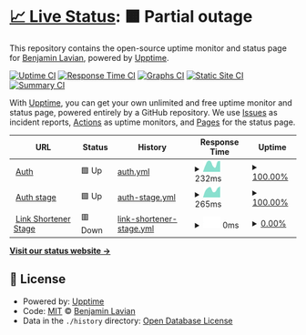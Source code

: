 # [📈 Live Status](https://blavian.github.io/status_codes): <!--live status--> **🟧 Partial outage**

This repository contains the open-source uptime monitor and status page for [Benjamin Lavian](https://blavian.github.io/status_codes), powered by [Upptime](https://github.com/upptime/upptime).

[![Uptime CI](https://github.com/blavian/status_codes/workflows/Uptime%20CI/badge.svg)](https://github.com/blavian/status_codes/actions?query=workflow%3A%22Uptime+CI%22)
[![Response Time CI](https://github.com/blavian/status_codes/workflows/Response%20Time%20CI/badge.svg)](https://github.com/blavian/status_codes/actions?query=workflow%3A%22Response+Time+CI%22)
[![Graphs CI](https://github.com/blavian/status_codes/workflows/Graphs%20CI/badge.svg)](https://github.com/blavian/status_codes/actions?query=workflow%3A%22Graphs+CI%22)
[![Static Site CI](https://github.com/blavian/status_codes/workflows/Static%20Site%20CI/badge.svg)](https://github.com/blavian/status_codes/actions?query=workflow%3A%22Static+Site+CI%22)
[![Summary CI](https://github.com/blavian/status_codes/workflows/Summary%20CI/badge.svg)](https://github.com/blavian/status_codes/actions?query=workflow%3A%22Summary+CI%22)

With [Upptime](https://upptime.js.org), you can get your own unlimited and free uptime monitor and status page, powered entirely by a GitHub repository. We use [Issues](https://github.com/blavian/status_codes/issues) as incident reports, [Actions](https://github.com/blavian/status_codes/actions) as uptime monitors, and [Pages](https://blavian.github.io/status_codes) for the status page.

<!--start: status pages-->
<!-- This summary is generated by Upptime (https://github.com/upptime/upptime) -->
<!-- Do not edit this manually, your changes will be overwritten -->
<!-- prettier-ignore -->
| URL | Status | History | Response Time | Uptime |
| --- | ------ | ------- | ------------- | ------ |
| <img alt="" src="https://icons.duckduckgo.com/ip3/auth.mpulsemobile.com.ico" height="13"> [Auth](https://auth.mpulsemobile.com/) | 🟩 Up | [auth.yml](https://github.com/blavian/status_codes/commits/HEAD/history/auth.yml) | <details><summary><img alt="Response time graph" src="./graphs/auth/response-time-week.png" height="20"> 232ms</summary><br><a href="https://blavian.github.io/status_codes/history/auth"><img alt="Response time 294" src="https://img.shields.io/endpoint?url=https%3A%2F%2Fraw.githubusercontent.com%2Fblavian%2Fstatus_codes%2FHEAD%2Fapi%2Fauth%2Fresponse-time.json"></a><br><a href="https://blavian.github.io/status_codes/history/auth"><img alt="24-hour response time 263" src="https://img.shields.io/endpoint?url=https%3A%2F%2Fraw.githubusercontent.com%2Fblavian%2Fstatus_codes%2FHEAD%2Fapi%2Fauth%2Fresponse-time-day.json"></a><br><a href="https://blavian.github.io/status_codes/history/auth"><img alt="7-day response time 232" src="https://img.shields.io/endpoint?url=https%3A%2F%2Fraw.githubusercontent.com%2Fblavian%2Fstatus_codes%2FHEAD%2Fapi%2Fauth%2Fresponse-time-week.json"></a><br><a href="https://blavian.github.io/status_codes/history/auth"><img alt="30-day response time 283" src="https://img.shields.io/endpoint?url=https%3A%2F%2Fraw.githubusercontent.com%2Fblavian%2Fstatus_codes%2FHEAD%2Fapi%2Fauth%2Fresponse-time-month.json"></a><br><a href="https://blavian.github.io/status_codes/history/auth"><img alt="1-year response time 294" src="https://img.shields.io/endpoint?url=https%3A%2F%2Fraw.githubusercontent.com%2Fblavian%2Fstatus_codes%2FHEAD%2Fapi%2Fauth%2Fresponse-time-year.json"></a></details> | <details><summary><a href="https://blavian.github.io/status_codes/history/auth">100.00%</a></summary><a href="https://blavian.github.io/status_codes/history/auth"><img alt="All-time uptime 100.00%" src="https://img.shields.io/endpoint?url=https%3A%2F%2Fraw.githubusercontent.com%2Fblavian%2Fstatus_codes%2FHEAD%2Fapi%2Fauth%2Fuptime.json"></a><br><a href="https://blavian.github.io/status_codes/history/auth"><img alt="24-hour uptime 100.00%" src="https://img.shields.io/endpoint?url=https%3A%2F%2Fraw.githubusercontent.com%2Fblavian%2Fstatus_codes%2FHEAD%2Fapi%2Fauth%2Fuptime-day.json"></a><br><a href="https://blavian.github.io/status_codes/history/auth"><img alt="7-day uptime 100.00%" src="https://img.shields.io/endpoint?url=https%3A%2F%2Fraw.githubusercontent.com%2Fblavian%2Fstatus_codes%2FHEAD%2Fapi%2Fauth%2Fuptime-week.json"></a><br><a href="https://blavian.github.io/status_codes/history/auth"><img alt="30-day uptime 100.00%" src="https://img.shields.io/endpoint?url=https%3A%2F%2Fraw.githubusercontent.com%2Fblavian%2Fstatus_codes%2FHEAD%2Fapi%2Fauth%2Fuptime-month.json"></a><br><a href="https://blavian.github.io/status_codes/history/auth"><img alt="1-year uptime 100.00%" src="https://img.shields.io/endpoint?url=https%3A%2F%2Fraw.githubusercontent.com%2Fblavian%2Fstatus_codes%2FHEAD%2Fapi%2Fauth%2Fuptime-year.json"></a></details>
| <img alt="" src="https://icons.duckduckgo.com/ip3/auth.stage.mpulsemobile.com.ico" height="13"> [Auth stage](https://auth.stage.mpulsemobile.com/) | 🟩 Up | [auth-stage.yml](https://github.com/blavian/status_codes/commits/HEAD/history/auth-stage.yml) | <details><summary><img alt="Response time graph" src="./graphs/auth-stage/response-time-week.png" height="20"> 265ms</summary><br><a href="https://blavian.github.io/status_codes/history/auth-stage"><img alt="Response time 273" src="https://img.shields.io/endpoint?url=https%3A%2F%2Fraw.githubusercontent.com%2Fblavian%2Fstatus_codes%2FHEAD%2Fapi%2Fauth-stage%2Fresponse-time.json"></a><br><a href="https://blavian.github.io/status_codes/history/auth-stage"><img alt="24-hour response time 302" src="https://img.shields.io/endpoint?url=https%3A%2F%2Fraw.githubusercontent.com%2Fblavian%2Fstatus_codes%2FHEAD%2Fapi%2Fauth-stage%2Fresponse-time-day.json"></a><br><a href="https://blavian.github.io/status_codes/history/auth-stage"><img alt="7-day response time 265" src="https://img.shields.io/endpoint?url=https%3A%2F%2Fraw.githubusercontent.com%2Fblavian%2Fstatus_codes%2FHEAD%2Fapi%2Fauth-stage%2Fresponse-time-week.json"></a><br><a href="https://blavian.github.io/status_codes/history/auth-stage"><img alt="30-day response time 268" src="https://img.shields.io/endpoint?url=https%3A%2F%2Fraw.githubusercontent.com%2Fblavian%2Fstatus_codes%2FHEAD%2Fapi%2Fauth-stage%2Fresponse-time-month.json"></a><br><a href="https://blavian.github.io/status_codes/history/auth-stage"><img alt="1-year response time 273" src="https://img.shields.io/endpoint?url=https%3A%2F%2Fraw.githubusercontent.com%2Fblavian%2Fstatus_codes%2FHEAD%2Fapi%2Fauth-stage%2Fresponse-time-year.json"></a></details> | <details><summary><a href="https://blavian.github.io/status_codes/history/auth-stage">100.00%</a></summary><a href="https://blavian.github.io/status_codes/history/auth-stage"><img alt="All-time uptime 100.00%" src="https://img.shields.io/endpoint?url=https%3A%2F%2Fraw.githubusercontent.com%2Fblavian%2Fstatus_codes%2FHEAD%2Fapi%2Fauth-stage%2Fuptime.json"></a><br><a href="https://blavian.github.io/status_codes/history/auth-stage"><img alt="24-hour uptime 100.00%" src="https://img.shields.io/endpoint?url=https%3A%2F%2Fraw.githubusercontent.com%2Fblavian%2Fstatus_codes%2FHEAD%2Fapi%2Fauth-stage%2Fuptime-day.json"></a><br><a href="https://blavian.github.io/status_codes/history/auth-stage"><img alt="7-day uptime 100.00%" src="https://img.shields.io/endpoint?url=https%3A%2F%2Fraw.githubusercontent.com%2Fblavian%2Fstatus_codes%2FHEAD%2Fapi%2Fauth-stage%2Fuptime-week.json"></a><br><a href="https://blavian.github.io/status_codes/history/auth-stage"><img alt="30-day uptime 100.00%" src="https://img.shields.io/endpoint?url=https%3A%2F%2Fraw.githubusercontent.com%2Fblavian%2Fstatus_codes%2FHEAD%2Fapi%2Fauth-stage%2Fuptime-month.json"></a><br><a href="https://blavian.github.io/status_codes/history/auth-stage"><img alt="1-year uptime 100.00%" src="https://img.shields.io/endpoint?url=https%3A%2F%2Fraw.githubusercontent.com%2Fblavian%2Fstatus_codes%2FHEAD%2Fapi%2Fauth-stage%2Fuptime-year.json"></a></details>
| <img alt="" src="https://icons.duckduckgo.com/ip3/stage-shorten.mpulse.io.ico" height="13"> [Link Shortener Stage](https://stage-shorten.mpulse.io/account/1131/shorten_url/) | 🟥 Down | [link-shortener-stage.yml](https://github.com/blavian/status_codes/commits/HEAD/history/link-shortener-stage.yml) | <details><summary><img alt="Response time graph" src="./graphs/link-shortener-stage/response-time-week.png" height="20"> 0ms</summary><br><a href="https://blavian.github.io/status_codes/history/link-shortener-stage"><img alt="Response time 0" src="https://img.shields.io/endpoint?url=https%3A%2F%2Fraw.githubusercontent.com%2Fblavian%2Fstatus_codes%2FHEAD%2Fapi%2Flink-shortener-stage%2Fresponse-time.json"></a><br><a href="https://blavian.github.io/status_codes/history/link-shortener-stage"><img alt="24-hour response time 0" src="https://img.shields.io/endpoint?url=https%3A%2F%2Fraw.githubusercontent.com%2Fblavian%2Fstatus_codes%2FHEAD%2Fapi%2Flink-shortener-stage%2Fresponse-time-day.json"></a><br><a href="https://blavian.github.io/status_codes/history/link-shortener-stage"><img alt="7-day response time 0" src="https://img.shields.io/endpoint?url=https%3A%2F%2Fraw.githubusercontent.com%2Fblavian%2Fstatus_codes%2FHEAD%2Fapi%2Flink-shortener-stage%2Fresponse-time-week.json"></a><br><a href="https://blavian.github.io/status_codes/history/link-shortener-stage"><img alt="30-day response time 0" src="https://img.shields.io/endpoint?url=https%3A%2F%2Fraw.githubusercontent.com%2Fblavian%2Fstatus_codes%2FHEAD%2Fapi%2Flink-shortener-stage%2Fresponse-time-month.json"></a><br><a href="https://blavian.github.io/status_codes/history/link-shortener-stage"><img alt="1-year response time 0" src="https://img.shields.io/endpoint?url=https%3A%2F%2Fraw.githubusercontent.com%2Fblavian%2Fstatus_codes%2FHEAD%2Fapi%2Flink-shortener-stage%2Fresponse-time-year.json"></a></details> | <details><summary><a href="https://blavian.github.io/status_codes/history/link-shortener-stage">0.00%</a></summary><a href="https://blavian.github.io/status_codes/history/link-shortener-stage"><img alt="All-time uptime 0.00%" src="https://img.shields.io/endpoint?url=https%3A%2F%2Fraw.githubusercontent.com%2Fblavian%2Fstatus_codes%2FHEAD%2Fapi%2Flink-shortener-stage%2Fuptime.json"></a><br><a href="https://blavian.github.io/status_codes/history/link-shortener-stage"><img alt="24-hour uptime 0.00%" src="https://img.shields.io/endpoint?url=https%3A%2F%2Fraw.githubusercontent.com%2Fblavian%2Fstatus_codes%2FHEAD%2Fapi%2Flink-shortener-stage%2Fuptime-day.json"></a><br><a href="https://blavian.github.io/status_codes/history/link-shortener-stage"><img alt="7-day uptime 0.00%" src="https://img.shields.io/endpoint?url=https%3A%2F%2Fraw.githubusercontent.com%2Fblavian%2Fstatus_codes%2FHEAD%2Fapi%2Flink-shortener-stage%2Fuptime-week.json"></a><br><a href="https://blavian.github.io/status_codes/history/link-shortener-stage"><img alt="30-day uptime 0.00%" src="https://img.shields.io/endpoint?url=https%3A%2F%2Fraw.githubusercontent.com%2Fblavian%2Fstatus_codes%2FHEAD%2Fapi%2Flink-shortener-stage%2Fuptime-month.json"></a><br><a href="https://blavian.github.io/status_codes/history/link-shortener-stage"><img alt="1-year uptime 0.00%" src="https://img.shields.io/endpoint?url=https%3A%2F%2Fraw.githubusercontent.com%2Fblavian%2Fstatus_codes%2FHEAD%2Fapi%2Flink-shortener-stage%2Fuptime-year.json"></a></details>

<!--end: status pages-->

[**Visit our status website →**](https://blavian.github.io/status_codes)

## 📄 License

- Powered by: [Upptime](https://github.com/upptime/upptime)
- Code: [MIT](./LICENSE) © [Benjamin Lavian](https://blavian.github.io/status_codes)
- Data in the `./history` directory: [Open Database License](https://opendatacommons.org/licenses/odbl/1-0/)

